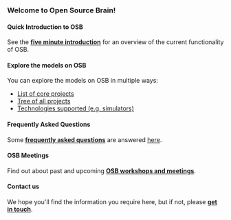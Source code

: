 ### Welcome to Open Source Brain!

#### Quick Introduction to OSB

See the <b><a href="http://www.opensourcebrain.org/docs#Five_Minute_Introduction" onclick="javascript:function(event){ enableDocSection($(this).attr('href')); if(window.history.pushState) {window.history.pushState(null, null, $(this).attr('href'));} event.preventDefault(); }">five minute introduction</a></b> for an overview of the current functionality of OSB.

#### Explore the models on OSB

You can explore the models on OSB in multiple ways:

- [List of core projects](http://www.opensourcebrain.org/projects)
- [Tree of all projects](http://www.opensourcebrain.org/projects#cells)
- [Technologies supported (e.g. simulators)](http://www.opensourcebrain.org/projects#technology)

#### Frequently Asked Questions

Some **[frequently asked questions](http://www.opensourcebrain.org/docs#FAQ)** are answered [here](http://www.opensourcebrain.org/docs#FAQ). 


#### OSB Meetings

Find out about past and upcoming **[OSB workshops and meetings](http://www.opensourcebrain.org/docs#Meetings)**. 


#### Contact us

We hope you'll find the information you require here, but if not, please **[get in touch](http://www.opensourcebrain.org/docs#How_To_Contact_Us)**.
